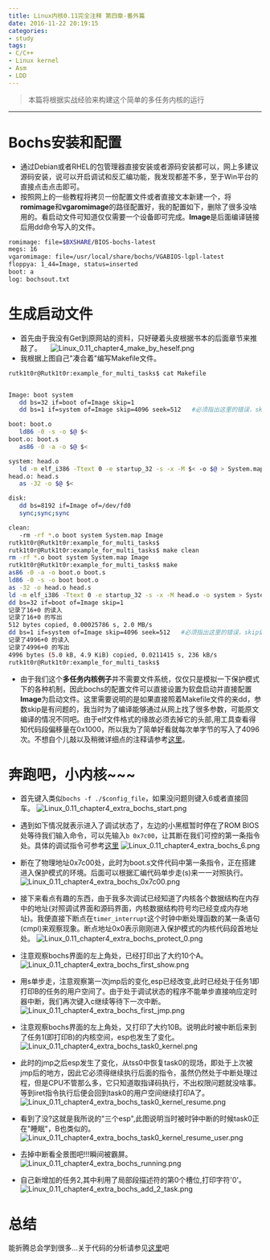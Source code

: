 ```yaml
---
title: Linux内核0.11完全注释 第四章-番外篇
date: 2016-11-22 20:19:15
categories:
- study
tags:
- C/C++
- Linux kernel
- Asm
- LDD
---
```


> 本篇将根据实战经验来构建这个简单的多任务内核的运行
<!--more-->

--------------------------


# Bochs安装和配置
- 通过Debian或者RHEL的包管理器直接安装或者源码安装都可以，网上多建议源码安装，说可以开启调试和反汇编功能，我发现都差不多，至于Win平台的直接点击点击即可。
- 按照网上的一些教程将拷贝一份配置文件或者直接文本新建一个，将**romimage**和**vgaromimage**的路径配置好，我的配置如下，删除了很多没啥用的。看启动文件可知道仅仅需要一个设备即可完成。**Image**是后面编译链接后用dd命令写入的文件。
```bash
romimage: file=$BXSHARE/BIOS-bochs-latest
megs: 16
vgaromimage: file=/usr/local/share/bochs/VGABIOS-lgpl-latest
floppya: 1_44=Image, status=inserted
boot: a
log: bochsout.txt
```


# 生成启动文件
- 首先由于我没有Get到原网站的资料，只好硬着头皮根据书本的后面章节来推敲了。
　![Linux_0.11_chapter4_make_by_heself.png](/images/Linux_0.11_chapter4_make_by_heself.png)
- 我根据上图自己"凑合着"编写Makefile文件。
 ```bash
rutk1t0r@Rutk1t0r:example_for_multi_tasks$ cat Makefile 


Image: boot system
	dd bs=32 if=boot of=Image skip=1
	dd bs=1 if=system of=Image skip=4096 seek=512   #必须指出这里的错误，skip偏移量是0x1000，不是1024

boot: boot.o
	ld86 -0 -s -o $@ $<
boot.o: boot.s
	as86 -0 -a -o $@ $<

system: head.o
	ld -m elf_i386 -Ttext 0 -e startup_32 -s -x -M $< -o $@ > System.map
head.o: head.s
	as -32 -o $@ $<

disk:
	dd bs=8192 if=Image of=/dev/fd0
	sync;sync;sync

clean:
	-rm -rf *.o boot system System.map Image
rutk1t0r@Rutk1t0r:example_for_multi_tasks$
rutk1t0r@Rutk1t0r:example_for_multi_tasks$ make clean
rm -rf *.o boot system System.map Image
rutk1t0r@Rutk1t0r:example_for_multi_tasks$ make
as86 -0 -a -o boot.o boot.s
ld86 -0 -s -o boot boot.o
as -32 -o head.o head.s
ld -m elf_i386 -Ttext 0 -e startup_32 -s -x -M head.o -o system > System.map
dd bs=32 if=boot of=Image skip=1
记录了16+0 的读入
记录了16+0 的写出
512 bytes copied, 0.00025786 s, 2.0 MB/s
dd bs=1 if=system of=Image skip=4096 seek=512   #必须指出这里的错误，skip偏移量是0x1000，不是1024
记录了4996+0 的读入
记录了4996+0 的写出
4996 bytes (5.0 kB, 4.9 KiB) copied, 0.0211415 s, 236 kB/s
rutk1t0r@Rutk1t0r:example_for_multi_tasks$
 ```
- 由于我们这个**多任务内核例子**并不需要文件系统，仅仅只是模拟一下保护模式下的各种机制，因此bochs的配置文件可以直接设置为软盘启动并直接配置**Image**为启动文件。这里需要说明的是如果直接照着Makefile文件的来dd，参数skip是有问题的，我当时为了编译能够通过从网上找了很多参数，可能原文编译的情况不同吧。由于elf文件格式的缘故必须去掉它的头部,用工具查看得知代码段偏移量在0x1000，所以我为了简单好看就每次单字节的写入了4096次。不想自个儿敲以及稍微详细点的注释请参考[这里](https://github.com/embpgp/Linux_kernel_0.11_examples/tree/master/chapter4/example_for_multi_tasks)。


# 奔跑吧，小内核~~~

- 首先键入类似`bochs -f ./$config_file`，如果没问题则键入6或者直接回车。
![Linux_0.11_chapter4_extra_bochs_start.png](/images/Linux_0.11_chapter4_extra_bochs_start.png)
- 遇到如下情况就表示进入了调试状态了，左边的小黑框暂时停在了ROM BIOS处等待我们输入命令，可以先输入`b 0x7c00`，让其断在我们可控的第一条指令处。具体的调试指令可参考[这里](http://www.cnblogs.com/hongzg1982/articles/2111254.html)
![Linux_0.11_chapter4_extra_bochs_6.png](/images/Linux_0.11_chapter4_extra_bochs_6.png)
- 断在了物理地址0x7c00处，此时为boot.s文件代码中第一条指令，正在搭建进入保护模式的环境。后面可以根据汇编代码单步走(s)来一一对照执行。
![Linux_0.11_chapter4_extra_bochs_0x7c00.png](/images/Linux_0.11_chapter4_extra_bochs_0x7c00.png)
- 接下来看点有趣的东西，由于我多次调试已经知道了内核各个数据结构在内存中的地址(对照调试界面和源码界面，内核数据结构符号均已经变成内存地址)。我便直接下断点在`timer_interrupt`这个时钟中断处理函数的某一条语句(cmpl)来观察现象。断点地址0x0表示刚刚进入保护模式的内核代码段首地址处。
![Linux_0.11_chapter4_extra_bochs_protect_0.png](/images/Linux_0.11_chapter4_extra_bochs_protect_0.png)
- 注意观察bochs界面的左上角处，已经打印出了大约10个A。
![Linux_0.11_chapter4_extra_bochs_first_show.png](/images/Linux_0.11_chapter4_extra_bochs_first_show.png)
- 用s单步走，注意观察第一次jmp后的变化,esp已经改变,此时已经处于任务1即打印B的任务的用户空间了。由于处于调试状态的程序不能单步直接响应定时器中断，我们再次键入c继续等待下一次中断。
![Linux_0.11_chapter4_extra_bochs_first_jmp.png](/images/Linux_0.11_chapter4_extra_bochs_first_jmp.png)
- 注意观察bochs界面的左上角处，又打印了大约10B。说明此时被中断后来到了任务1(即打印B)的内核空间，esp也发生了变化。
![Linux_0.11_chapter4_extra_bochs_task0_kernel.png](/images/Linux_0.11_chapter4_extra_bochs_task0_kernel.png)
- 此时的jmp之后esp发生了变化，从tss0中恢复task0的现场，即处于上次被jmp后的地方，因此它必须得继续执行后面的指令，虽然仍然处于中断处理过程，但是CPU不管那么多，它只知道取指译码执行，不出权限问题就没啥事。等到iret指令执行后便会回到task0的用户空间继续打印A了。
![Linux_0.11_chapter4_extra_bochs_task0_kernel_resume.png](/images/Linux_0.11_chapter4_extra_bochs_task0_kernel_resume.png)
- 看到了没?这就是我所说的"三个esp",此图说明当时被时钟中断的时候task0正在"睡眠"，B也类似的。
![Linux_0.11_chapter4_extra_bochs_task0_kernel_resume_user.png](/images/Linux_0.11_chapter4_extra_bochs_task0_kernel_resume_user.png)
- 去掉中断看全景图吧!!!瞬间被霸屏。
![Linux_0.11_chapter4_extra_bochs_running.png](/images/Linux_0.11_chapter4_extra_bochs_running.png)

- 自己新增加的任务2,其中利用了局部段描述符的第0个槽位,打印字符'0'。
![Linux_0.11_chapter4_extra_bochs_add_2_task.png](/images/Linux_0.11_chapter4_extra_bochs_add_2_task.png)
# 总结
能折腾总会学到很多...关于代码的分析请参见[这里](https://github.com/embpgp/Linux_kernel_0.11_examples/tree/master/chapter4/example_for_multi_tasks)吧
